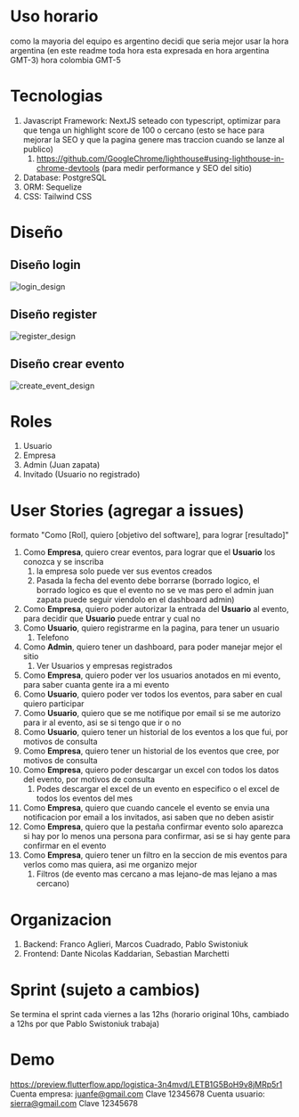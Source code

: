 # Uso horario

como la mayoria del equipo es argentino decidi que seria mejor usar la hora argentina (en este readme toda hora esta expresada en hora argentina GMT-3)
hora colombia GMT-5

# Tecnologias

1. Javascript Framework: NextJS seteado con typescript, optimizar para que tenga un highlight score de 100 o cercano (esto se hace para mejorar la SEO y que la pagina genere mas traccion cuando se lanze al publico)
   1. https://github.com/GoogleChrome/lighthouse#using-lighthouse-in-chrome-devtools (para medir performance y SEO del sitio)
2. Database: PostgreSQL
3. ORM: Sequelize
4. CSS: Tailwind CSS

# Diseño

## Diseño login

![login_design](https://res.cloudinary.com/dok0di4qp/image/upload/v1681489507/flipper-henry-project/login_c5j2p7.jpg)

## Diseño register

![register_design](https://res.cloudinary.com/dok0di4qp/image/upload/v1681489507/flipper-henry-project/formulario-creacion-usuario_edo5le.jpg)

## Diseño crear evento

![create_event_design](https://res.cloudinary.com/dok0di4qp/image/upload/v1681489506/flipper-henry-project/formulario-creacion-de-evento_hfvbam.jpg)

# Roles

1. Usuario
2. Empresa
3. Admin (Juan zapata)
4. Invitado (Usuario no registrado)

# User Stories (agregar a issues)

formato "Como [Rol], quiero [objetivo del software], para lograr [resultado]"

1. Como **Empresa**, quiero crear eventos, para lograr que el **Usuario** los conozca y se inscriba
   1. la empresa solo puede ver sus eventos creados
   2. Pasada la fecha del evento debe borrarse (borrado logico, el borrado logico es que el evento no se ve mas pero el admin juan zapata puede seguir viendolo en el dashboard admin)
2. Como **Empresa**, quiero poder autorizar la entrada del **Usuario** al evento, para decidir que **Usuario** puede entrar y cual no
3. Como **Usuario**, quiero registrarme en la pagina, para tener un usuario
   1. Telefono
4. Como **Admin**, quiero tener un dashboard, para poder manejar mejor el sitio
   1. Ver Usuarios y empresas registrados
5. Como **Empresa**, quiero poder ver los usuarios anotados en mi evento, para saber cuanta gente ira a mi evento
6. Como **Usuario**, quiero poder ver todos los eventos, para saber en cual quiero participar
7. Como **Usuario**, quiero que se me notifique por email si se me autorizo para ir al evento, asi se si tengo que ir o no
8. Como **Usuario**, quiero tener un historial de los eventos a los que fui, por motivos de consulta
9. Como **Empresa**, quiero tener un historial de los eventos que cree, por motivos de consulta
10. Como **Empresa**, quiero poder descargar un excel con todos los datos del evento, por motivos de consulta
    1. Podes descargar el excel de un evento en especifico o el excel de todos los eventos del mes
11. Como **Empresa**, quiero que cuando cancele el evento se envia una notificacion por email a los invitados, asi saben que no deben asistir
12. Como **Empresa**, quiero que la pestaña confirmar evento solo aparezca si hay por lo menos una persona para confirmar, asi se si hay gente para confirmar en el evento
13. Como **Empresa**, quiero tener un filtro en la seccion de mis eventos para verlos como mas quiera, asi me organizo mejor
    1. Filtros (de evento mas cercano a mas lejano-de mas lejano a mas cercano)

# Organizacion

1. Backend: Franco Aglieri, Marcos Cuadrado, Pablo Swistoniuk
2. Frontend: Dante Nicolas Kaddarian, Sebastian Marchetti

# Sprint (sujeto a cambios)

Se termina el sprint cada viernes a las 12hs (horario original 10hs, cambiado a 12hs por que Pablo Swistoniuk trabaja)

# Demo

https://preview.flutterflow.app/logistica-3n4mvd/LETB1G5BoH9v8jMRp5r1
Cuenta empresa: juanfe@gmail.com
Clave 12345678
Cuenta usuario: sierra@gmail.com
Clave 12345678
